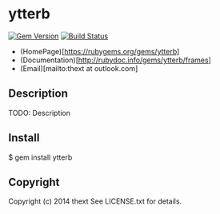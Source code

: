 ytterb 
======
[![Gem Version](https://badge.fury.io/rb/ytterb.svg)](http://badge.fury.io/rb/ytterb)
[![Build Status](https://travis-ci.org/thext/ytterb.svg?branch=master)](https://travis-ci.org/thext/ytterb)

* (HomePage)[https://rubygems.org/gems/ytterb]
* (Documentation)[http://rubydoc.info/gems/ytterb/frames]
* (Email)[mailto:thext at outlook.com]

Description
-----------

TODO: Description

Install
-------

  $ gem install ytterb

Copyright
---------

Copyright (c) 2014 thext
See LICENSE.txt for details.
